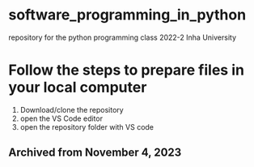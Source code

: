 # software_programming_in_python
repository for the python programming class 2022-2 Inha University 

# Follow the steps to prepare files in your local computer
1. Download/clone the repository
2. open the VS Code editor
3. open the repository folder with VS code

## Archived from November 4, 2023
